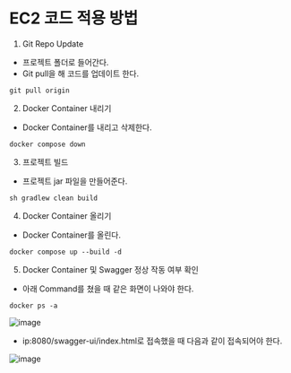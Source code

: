 EC2 코드 적용 방법
============

1. Git Repo Update

  * 프로젝트 폴더로 들어간다.
  * Git pull을 해 코드를 업데이트 한다.

  ~~~command
  git pull origin
  ~~~
  
2. Docker Container 내리기

 * Docker Container를 내리고 삭제한다.
   
~~~command
docker compose down
~~~

3. 프로젝트 빌드

 * 프로젝트 jar 파일을 만들어준다.
   
 ~~~command
 sh gradlew clean build
 ~~~

4. Docker Container 올리기

* Docker Container를 올린다.

~~~command
docker compose up --build -d
~~~

5. Docker Container 및 Swagger 정상 작동 여부 확인

* 아래 Command를 쳤을 때 같은 화면이 나와야 한다.

~~~command
docker ps -a
~~~

 ![image](https://github.com/user-attachments/assets/9d84f6a4-7c2c-418b-9290-01d72b55f5c6)

*  ip:8080/swagger-ui/index.html로 접속했을 때 다음과 같이 접속되어야 한다.
  
 ![image](https://github.com/user-attachments/assets/2c5779ae-7fe0-416f-93c2-5835b7c310dc)



